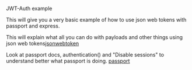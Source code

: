 JWT-Auth example

This will give you a very basic example of how to use json web tokens with passport and express.

This will explain what all you can do with payloads and other things using json web tokens[jsonwebtoken](https://github.com/auth0/node-jsonwebtoken)

Look at passport docs, authentication() and "Disable sessions" to understand better what passport is doing. [passport](http://www.passportjs.org/docs/)